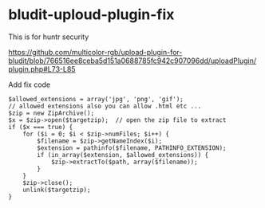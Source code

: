 # bludit-uploud-plugin-fix
This is for huntr security

https://github.com/multicolor-rgb/upload-plugin-for-bludit/blob/766516ee8ceba5d151a0688785fc942c907096dd/uploadPlugin/plugin.php#L73-L85


Add fix code

```
$allowed_extensions = array('jpg', 'png', 'gif');  
// allowed extensions also you can allow .html etc ...
$zip = new ZipArchive();
$x = $zip->open($targetzip);  // open the zip file to extract
if ($x === true) {
    for ($i = 0; $i < $zip->numFiles; $i++) {
        $filename = $zip->getNameIndex($i);
        $extension = pathinfo($filename, PATHINFO_EXTENSION);
        if (in_array($extension, $allowed_extensions)) {
            $zip->extractTo($path, array($filename)); 
        }
    }
    $zip->close();
    unlink($targetzip);
}
```
